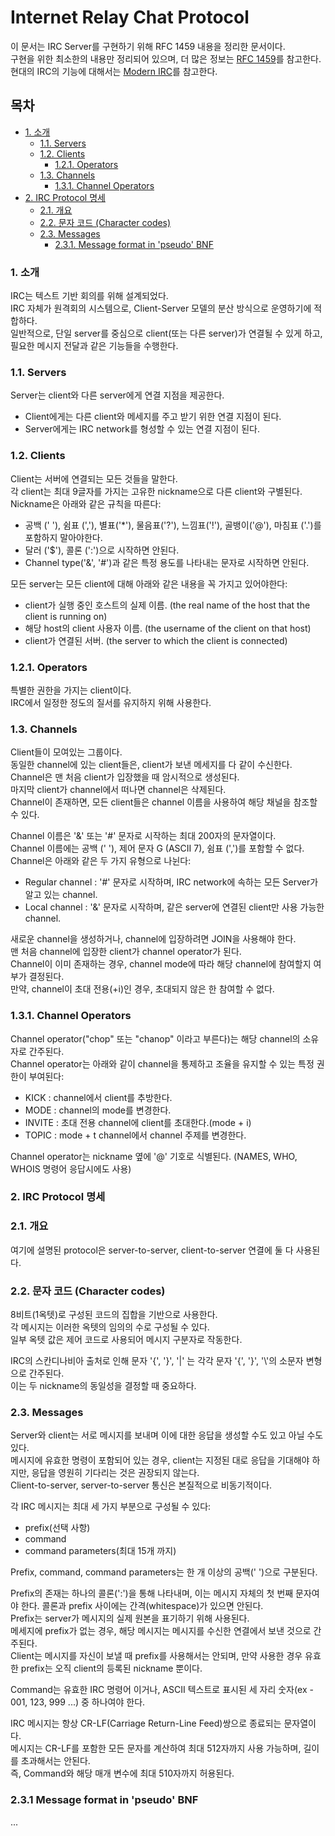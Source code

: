 # Internet Relay Chat Protocol
이 문서는 IRC Server를 구현하기 위해 RFC 1459 내용을 정리한 문서이다.  
구현을 위한 최소한의 내용만 정리되어 있으며, 더 많은 정보는 [RFC 1459](https://datatracker.ietf.org/doc/html/rfc1459)를 참고한다.  
현대의 IRC의 기능에 대해서는 [Modern IRC](https://modern.ircdocs.horse/)를 참고한다.

## 목차
- [1. 소개](#1-소개)
  - [1.1. Servers](#11-servers)
  - [1.2. Clients](#12-clients)
    - [1.2.1. Operators](#121-operators)
  - [1.3. Channels](#13-channels)
    - [1.3.1. Channel Operators](#131-channel-operators)
- [2. IRC Protocol 명세](#2-irc-protocol-명세)
  - [2.1. 개요](#21-개요)
  - [2.2. 문자 코드 (Character codes)](#22-문자-코드-character-codes)
  - [2.3. Messages](#23-messages)
    - [2.3.1. Message format in 'pseudo' BNF](#231-message-format-in-pseudo-bnf)

### 1. 소개
IRC는 텍스트 기반 회의를 위해 설계되었다.  
IRC 자체가 원격회의 시스템으로, Client-Server 모델의 분산 방식으로 운영하기에 적합하다.  
일반적으로, 단일 server를 중심으로 client(또는 다른 server)가 연결될 수 있게 하고, 필요한 메시지 전달과 같은 기능들을 수행한다.  

### 1.1. Servers
Server는 client와 다른 server에게 연결 지점을 제공한다.  
- Client에게는 다른 client와 메세지를 주고 받기 위한 연결 지점이 된다.  
- Server에게는 IRC network를 형성할 수 있는 연결 지점이 된다.  

### 1.2. Clients
Client는 서버에 연결되는 모든 것들을 말한다.  
각 client는 최대 9글자를 가지는 고유한 nickname으로 다른 client와 구별된다.  
Nickname은 아래와 같은 규칙을 따른다:
- 공백 (' '), 쉼표 (','), 별표('*'), 물음표('?'), 느낌표('!'), 골뱅이('@'), 마침표 ('.')를 포함하지 말아야한다.
- 달러 ('$'), 콜론 (':')으로 시작하면 안된다.
- Channel type('&', '#')과 같은 특정 용도를 나타내는 문자로 시작하면 안된다.  
  
모든 server는 모든 client에 대해 아래와 같은 내용을 꼭 가지고 있어야한다:  
- client가 실행 중인 호스트의 실제 이름. (the real name of the host that the client is running on)
- 해당 host의 client 사용자 이름. (the username of the client on that host)
- client가 연결된 서버. (the server to which the client is connected)

### 1.2.1. Operators
특별한 권한을 가지는 client이다.  
IRC에서 일정한 정도의 질서를 유지하지 위해 사용한다.  

### 1.3. Channels
Client들이 모여있는 그룹이다.  
동일한 channel에 있는 client들은, client가 보낸 메세지를 다 같이 수신한다.  
Channel은 맨 처음 client가 입장했을 때 암시적으로 생성된다.  
마지막 client가 channel에서 떠나면 channel은 삭제된다.  
Channel이 존재하면, 모든 client들은 channel 이름을 사용하여 해당 채널을 참조할 수 있다.  
  
Channel 이름은 '&' 또는 '#' 문자로 시작하는 최대 200자의 문자열이다.  
Channel 이름에는 공백 (' '), 제어 문자 G (ASCII 7), 쉼표 (',')를 포함할 수 없다.  
Channel은 아래와 같은 두 가지 유형으로 나뉜다:
- Regular channel : '#' 문자로 시작하며, IRC network에 속하는 모든 Server가 알고 있는 channel.
- Local channel : '&' 문자로 시작하며, 같은 server에 연결된 client만 사용 가능한 channel.
  
새로운 channel을 생성하거나, channel에 입장하려면 JOIN을 사용해야 한다.  
맨 처음 channel에 입장한 client가 channel operator가 된다.  
Channel이 이미 존재하는 경우, channel mode에 따라 해당 channel에 참여할지 여부가 결정된다.  
만약, channel이 초대 전용(+i)인 경우, 초대되지 않은 한 참여할 수 없다.  

### 1.3.1. Channel Operators
Channel operator("chop" 또는 "chanop" 이라고 부른다)는 해당 channel의 소유자로 간주된다.  
Channel operator는 아래와 같이 channel을 통제하고 조율을 유지할 수 있는 특정 권한이 부여된다:
- KICK : channel에서 client를 추방한다.
- MODE : channel의 mode를 변경한다.
- INVITE : 초대 전용 channel에 client를 초대한다.(mode + i)
- TOPIC : mode + t channel에서 channel 주제를 변경한다.
  
Channel operator는 nickname 옆에 '@' 기호로 식별된다. (NAMES, WHO, WHOIS 명령어 응답시에도 사용)

### 2. IRC Protocol 명세
### 2.1. 개요
여기에 설명된 protocol은 server-to-server, client-to-server 연결에 둘 다 사용된다.  

### 2.2. 문자 코드 (Character codes)
8비트(1옥텟)로 구성된 코드의 집합을 기반으로 사용한다.  
각 메시지는 이러한 옥텟의 임의의 수로 구성될 수 있다.  
일부 옥텟 값은 제어 코드로 사용되어 메시지 구분자로 작동한다.  
  
IRC의 스칸디나비아 출처로 인해 문자 '{', '}', '|' 는 각각 문자 '{', '}', '\\'의 소문자 변형으로 간주된다.  
이는 두 nickname의 동일성을 결정할 때 중요하다.  

### 2.3. Messages
Server와 client는 서로 메시지를 보내며 이에 대한 응답을 생성할 수도 있고 아닐 수도 있다.  
메시지에 유효한 명령이 포함되어 있는 경우, client는 지정된 대로 응답을 기대해야 하지만, 응답을 영원히 기다리는 것은 권장되지 않는다.  
Client-to-server, server-to-server 통신은 본질적으로 비동기적이다.  
  
각 IRC 메시지는 최대 세 가지 부분으로 구성될 수 있다:
- prefix(선택 사항)
- command
- command parameters(최대 15개 까지)
  
Prefix, command, command parameters는 한 개 이상의 공백(' ')으로 구분된다.  
  
Prefix의 존재는 하나의 콜론(':')을 통해 나타내며, 이는 메시지 자체의 첫 번째 문자여야 한다.
콜론과 prefix 사이에는 간격(whitespace)가 있으면 안된다.  
Prefix는 server가 메시지의 실제 원본을 표기하기 위해 사용된다.  
메세지에 prefix가 없는 경우, 해당 메시지는 메시지를 수신한 연결에서 보낸 것으로 간주된다.  
Client는 메시지를 자신이 보낼 때 prefix를 사용해서는 안되며, 만약 사용한 경우 유효한 prefix는 오직 client의 등록된 nickname 뿐이다.  
  
Command는 유효한 IRC 명령어 이거나, ASCII 텍스트로 표시된 세 자리 숫자(ex - 001, 123, 999 ...) 중 하나여야 한다.  
  
IRC 메시지는 항상 CR-LF(Carriage Return-Line Feed)쌍으로 종료되는 문자열이다.  
메시지는 CR-LF를 포함한 모든 문자를 계산하여 최대 512자까지 사용 가능하며, 길이를 초과해서는 안된다.  
즉, Command와 해당 매개 변수에 최대 510자까지 허용된다.  

### 2.3.1 Message format in 'pseudo' BNF
...